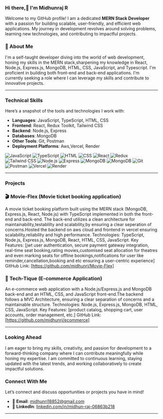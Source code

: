 ### Hi there,👋 I'm Midhunraj R

Welcome to my GitHub profile! I am a dedicated **MERN Stack Developer** with a passion for building scalable, user-friendly, and efficient web applications. My journey in development revolves around solving problems, learning new technologies, and contributing to impactful projects. 


### 🚀 About Me
I'm a self-taught developer diving into the world of web development, honing my skills in the MERN stack,sharpening my knowledge in  React, Node.js, Express.js, MongoDB, HTML, CSS, JavaScript, and Typescript. I'm proficient in building both front-end and back-end applications. I'm currently seeking a  role where I can leverage my skills and contribute to innovative projects.

<!---
- 🔭 I’m currently open to job opportunities as a **Full-Stack Developer**.
- 🌱 I’m expanding my skills in **TypeScript**, **Reactjs**, and **Nodejs**.
- 💬 Ask me about **React.js**, **Node.js**, **MongoDB**, **Express**, and **Clean Architecture**.


Here are some ideas to get you started:

- 🔭 I’m currently working on ...
- 🌱 I’m currently learning ...
- 👯 I’m looking to collaborate on ...
- 🤔 I’m looking for help with ...
- 💬 Ask me about ...
- 📫 How to reach me: ...
- 😄 Pronouns: ...
- ⚡ Fun fact: ...
-->
---
### Technical Skills
Here’s a snapshot of the tools and technologies I work with:

- **Languages**: JavaScript, TypeScript, HTML, CSS
- **Frontend**: React, Redux Toolkit, Tailwind CSS
- **Backend**: Node.js, Express
- **Databases**: MongoDB
- **Other Tools**: Git, Postman
- **Deployment Platforms**: Aws,Vercel, Render

![JavaScript](https://img.shields.io/badge/-JavaScript-F7DF1E?logo=javascript&logoColor=black&style=flat-square) 
  ![TypeScript](https://img.shields.io/badge/-TypeScript-007ACC?logo=typescript&logoColor=white&style=flat-square) 
  ![HTML](https://img.shields.io/badge/-HTML5-E34F26?logo=html5&logoColor=white&style=flat-square) 
  ![CSS](https://img.shields.io/badge/-CSS3-1572B6?logo=css3&logoColor=white&style=flat-square)
 ![React](https://img.shields.io/badge/-React-61DAFB?logo=react&logoColor=black&style=flat-square) 
  ![Redux](https://img.shields.io/badge/-Redux-764ABC?logo=redux&logoColor=white&style=flat-square) 
  ![Tailwind CSS](https://img.shields.io/badge/-TailwindCSS-06B6D4?logo=tailwindcss&logoColor=white&style=flat-square)
![Node.js](https://img.shields.io/badge/-Node.js-339933?logo=node.js&logoColor=white&style=flat-square) 
  ![Express](https://img.shields.io/badge/-Express-000000?logo=express&logoColor=white&style=flat-square)
![MongoDB](https://img.shields.io/badge/-MongoDB-47A248?logo=mongodb&logoColor=white&style=flat-square)
![MongoDB](https://img.shields.io/badge/-postgresql-47A249?logo=postgresql&logoColor=blue&style=flat-square)
 ![Git](https://img.shields.io/badge/-Git-F05032?logo=git&logoColor=white&style=flat-square) 
  ![Postman](https://img.shields.io/badge/-Postman-FF6C37?logo=postman&logoColor=white&style=flat-square)
  ![Vercel](https://img.shields.io/badge/-Vercel-000000?logo=vercel&logoColor=white&style=flat-square) 
  ![Render](https://img.shields.io/badge/-Render-46E3B7?logo=render&logoColor=white&style=flat-square)


---

### Projects

### 🎬 **Movie-Flex (Movie ticket booking application)**

 A movie ticket booking platform built using the MERN stack (MongoDB, Express.js, React, Node.js) with TypeScript implemented in both the front-end and back-end. The back-end utilizes a clean architecture for maintainability,testablilty and scalability,by ensuring a clear seperation of concerns.Hosted the backend on aws cloud and frontend in vercel ensuring scalability,reliability and high performance.
Technologies: TypeScript, Node.js, Express.js, MongoDB, React, HTML, CSS, JavaScript.
Key Features: [jwt user authentication, secure payment gateway integration, real-time seat booking,rating movies,customised seat allocation for theatres and even marking seats for offline bookings,notifications for user like reminder,cancellation,booking and etc ensuring a user-centric experience]
GitHub Link: [https://github.com/midhunrj/Movie-Flex]

 ### 🛒  **Tech-Tique (E-commerce Application)**
 
  An e-commerce web application with a Node.js/Express.js and MongoDB back-end and an HTML, CSS, and JavaScript front-end.The backend follows a MVC Architecture, ensuring a clear separation of concerns and a maintainable structure.
Technologies: Node.js, Express.js, MongoDB, HTML, CSS, JavaScript.
Key Features: [product catalog, shopping cart, user accounts, order management, etc.]
GitHub Link: [https://github.com/midhunrj/ecommerce]

---
### Looking Ahead 
I am eager to bring my skills, creativity, and passion for development to a forward-thinking company where I can contribute meaningfully while honing my expertise. I am committed to continuous learning, staying updated with the latest trends, and working collaboratively to create impactful solutions.



### Connect With Me
Let’s connect and discuss opportunities or projects you have in mind!

- 📧 **Email**: [midhunrj18852@gmail.com](mailto:midhunrj18852@gmail.com)  
- 💼 **LinkedIn**: [linkedin.com/in/midhun-raj-06863b218](https://www.linkedin.com/in/midhun-raj-06863b218)

---
